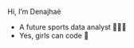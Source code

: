 Hi, I’m Denajhaè
- A future sports data analyst 👩🏽‍💻
- Yes, girls can code 🙂

<!---
peacefulsensei1/peacefulsensei1 is a ✨ special ✨ repository because its `README.md` (this file) appears on your GitHub profile.
You can click the Preview link to take a look at your changes.
--->
